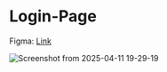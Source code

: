 # Login-Page

Figma: <a href="https://www.figma.com/community/file/1492195945745411829/login-page">Link</a>

![Screenshot from 2025-04-11 19-29-19](https://github.com/user-attachments/assets/22bbf814-edad-4650-866f-9854ebaf4ede)
